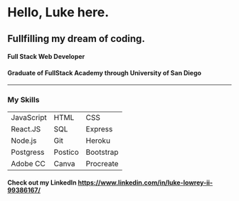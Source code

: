 # Hello, Luke here.

## Fullfilling my dream of coding. 
#### Full Stack Web Developer

#### Graduate of FullStack Academy through University of San Diego 

--------------------------------------------

### My Skills
|              |            |               |
|--------------|------------|---------------|
| JavaScript   | HTML       | CSS           |
| React.JS     | SQL        | Express       |
| Node.js      | Git        | Heroku        |
| Postgress    | Postico    | Bootstrap     |
| Adobe CC     | Canva      | Procreate     |



#### Check out my LinkedIn https://www.linkedin.com/in/luke-lowrey-ii-99386167/
